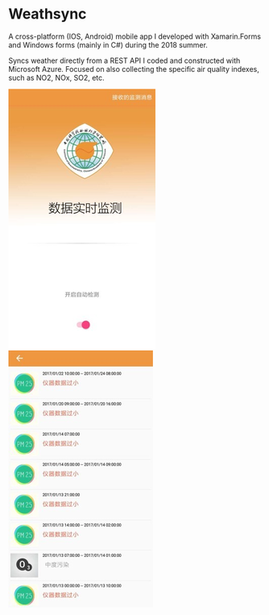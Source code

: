 # Weathsync

A cross-platform (IOS, Android) mobile app I developed with Xamarin.Forms and Windows forms (mainly in C#) during the 2018 summer.

Syncs weather directly from a REST API I coded and constructed with Microsoft Azure. Focused on also collecting the specific air quality indexes,
such as NO2, NOx, SO2, etc.


![image 1](https://github.com/apricot2012/Weathsync/blob/master/2.jpg)
![image 2](https://github.com/apricot2012/Weathsync/blob/master/1.jpg)
